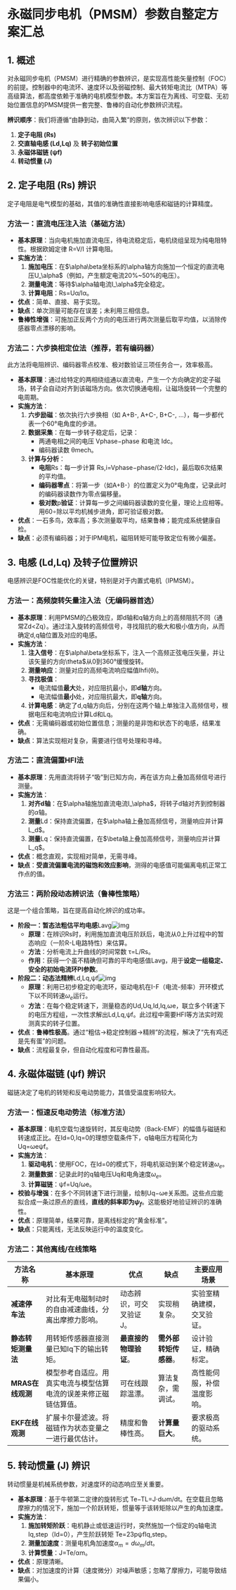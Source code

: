 # 永磁同步电机（PMSM）参数自整定方案汇总

## 1. 概述

对永磁同步电机（PMSM）进行精确的参数辨识，是实现高性能矢量控制（FOC）的前提。控制器中的电流环、速度环以及弱磁控制、最大转矩电流比（MTPA）等高级算法，都高度依赖于准确的电机模型参数。本方案旨在为离线、可空载、无初始位置信息的PMSM提供一套完整、鲁棒的自动化参数辨识流程。

**辨识顺序**：我们将遵循“由静到动，由简入繁”的原则，依次辨识以下参数：

1. **定子电阻 (**Rs**)**
2. **交直轴电感 (**Ld,Lq**)** 及 **转子初始位置**
3. **永磁体磁链 (**ψf**)**
4. **转动惯量 (**J**)**

## 2. 定子电阻 (Rs) 辨识

定子电阻是电气模型的基础，其值的准确性直接影响电感和磁链的计算精度。

### 方法一：直流电压注入法（基础方法）

- **基本原理**：当向电机施加直流电压，待电流稳定后，电机绕组呈现为纯电阻特性。根据欧姆定律 R=V/I 计算电阻。
- **实施方法**：
  1. **施加电压**：在$\alpha\beta坐标系的\alpha轴方向施加一个恒定的直流电压U_\alpha$（例如，产生额定电流20%~50%的电压）。
  2. **测量电流**：等待$\alpha轴电流I_\alpha$完全稳定。
  3. **计算电阻**：Rs=Uα/Iα。
- **优点**：简单、直接、易于实现。
- **缺点**：单次测量可能存在误差；未利用三相信息。
- **鲁棒性增强**：可施加正反两个方向的电压进行两次测量后取平均值，以消除传感器零点漂移的影响。

### 方法二：六步换相定位法（推荐，若有编码器）

此方法将电阻辨识、编码器零点校准、极对数验证三项任务合一，效率极高。

- **基本原理**：通过给特定的两相绕组通以直流电，产生一个方向确定的定子磁场，转子会自动对齐到该磁场方向。依次切换通电相，让磁场旋转一个完整的电周期。
- **实施方法**：
  1. **六步励磁**：依次执行六步换相（如 A+B-, A+C-, B+C-, ...），每一步都代表一个60°电角度的步进。
  2. **数据采集**：在每一步转子稳定后，记录：
     - 两通电相之间的电压 Vphase−phase 和电流 Idc。
     - 编码器读数 θmech。
  3. **计算与分析**：
     - **电阻**Rs：每一步计算 Rs,i=Vphase−phase/(2⋅Idc)，最后取6次结果的平均值。
     - **编码器零点**：将第一步（如A+B-）的位置定义为0°电角度，记录此时的编码器读数作为零点偏移量。
     - **极对数**p**验证**：计算每一步之间编码器读数的变化量，理论上应相等。用60∘除以平均机械步进角，即可验证极对数。
- **优点**：一石多鸟，效率高；多次测量取平均，结果鲁棒；能完成系统健康自检。
- **缺点**：必须有编码器；对于IPM电机，磁阻转矩可能导致定位有微小偏差。

## 3. 电感 (Ld,Lq) 及转子位置辨识

电感辨识是FOC性能优化的关键，特别是对于内置式电机（IPMSM）。

### 方法一：高频旋转矢量注入法（无编码器首选）

- **基本原理**：利用PMSM的凸极效应，即d轴和q轴方向上的高频阻抗不同（通常Zd<Zq）。通过注入旋转的高频信号，寻找阻抗的极大和极小值方向，从而确定d,q轴位置及对应的电感。
- **实施方法**：
  1. **注入信号**：在$\alpha\beta坐标系下，注入一个高频正弦电压矢量，并让该矢量的方向\theta$从0到360°缓慢旋转。
  2. **测量响应**：测量对应的高频电流响应幅值Ihfi(θ)。
  3. **寻找极值**：
     - 电流幅值**最大**处，对应阻抗最小，即**d轴**方向。
     - 电流幅值**最小**处，对应阻抗最大，即**q轴**方向。
  4. **计算电感**：确定了d,q轴方向后，分别在这两个轴上单独注入高频信号，根据电压和电流响应计算Ld和Lq。
- **优点**：无需编码器或初始位置信息；测量的是非饱和状态下的电感，结果准确。
- **缺点**：算法实现相对复杂，需要进行信号处理和寻峰。

### 方法二：直流偏置HFI法

- **基本原理**：先用直流将转子“吸”到已知方向，再在该方向上叠加高频信号进行测量。
- **实施方法**：
  1. **对齐d轴**：在$\alpha轴施加直流电流I_\alpha$，将转子d轴对齐到控制器的$\alpha$轴。
  2. **测量**Ld：保持直流偏置，在$\alpha轴上叠加高频信号，测量响应并计算L_d$。
  3. **测量**Lq：保持直流偏置，在$\beta轴上叠加高频信号，测量响应并计算L_q$。
- **优点**：概念直观，实现相对简单，无需寻峰。
- **缺点**：**受直流偏置电流的磁饱和效应影响**，测得的电感值可能偏离电机正常工作点的值。

### 方法三：两阶段动态辨识法（鲁棒性策略）

这是一个组合策略，旨在提高自动化辨识的成功率。

- **阶段一：暂态法粗估平均电感**Lavg![img]()
  - **原理**：在辨识Rs时，利用施加直流电压阶跃后，电流从0上升过程中的暂态响应（一阶R-L电路特性）来估算。
  - **方法**：分析电流上升曲线的时间常数 τ=L/Rs。
  - **作用**：获得一个虽不精确但可靠的平均电感值Lavg，用于**设定一组稳定、安全的初始电流环PI参数**。
- **阶段二：动态法精辨**Ld,Lq,ψf![img]()
  - **原理**：利用已初步稳定的电流环，驱动电机在I-F（电流-频率）开环模式下以不同转速$\omega_e$运行。
  - **方法**：在每个稳定转速下，测量稳态的Ud,Uq,Id,Iq,ωe，联立多个转速下的电压方程组，一次性求解出Ld,Lq,ψf。此过程中需要HFI等方法实时观测真实的转子位置。
- **优点**：**鲁棒性极高**。通过“粗估->稳定控制器->精辨”的流程，解决了“先有鸡还是先有蛋”的问题。
- **缺点**：流程最复杂，但自动化程度和可靠性最高。

## 4. 永磁体磁链 (ψf) 辨识

磁链决定了电机的转矩和反电动势能力，其值受温度影响较大。

### 方法一：恒速反电动势法（标准方法）

- **基本原理**：电机空载匀速旋转时，其反电动势（Back-EMF）的幅值与磁链和转速成正比。在Id=0,Iq=0的理想空载条件下，q轴电压方程简化为 Uq=ωeψf。
- **实施方法**：
  1. **驱动电机**：使用FOC，在Id=0的模式下，将电机驱动到某个稳定转速$\omega_e$。
  2. **测量数据**：记录此时的q轴电压Uq和电角速度$\omega_e$。
  3. **计算磁链**：ψf=Uq/ωe。
- **校验与增强**：在多个不同转速下进行测量，绘制Uq−ωe关系图。这些点应能拟合成一条过原点的直线，**直线的斜率即为$\psi_f$**。这能极好地验证辨识的准确性。
- **优点**：原理简单，结果可靠，是离线标定的“黄金标准”。
- **缺点**：只能离线，无法反映运行中的温度变化。

### 方法二：其他离线/在线策略

| 方法名称           | 基本原理                                                     | 优点                    | 缺点                   | 主要应用场景               |
| ------------------ | ------------------------------------------------------------ | ----------------------- | ---------------------- | -------------------------- |
| **减速停车法**     | 对比有无电磁制动时的自由减速曲线，分离出摩擦力影响。         | 动态辨识，可交叉验证J。 | 实现稍复杂。           | 实验室精确建模，交叉验证。 |
| **静态转矩测量法** | 用转矩传感器直接测量已知Iq下的输出转矩。                     | **最直接的物理验证**。  | **需外部转矩传感器**。 | 设计验证，精确标定。       |
| **MRAS在线观测**   | 模型参考自适应。用真实电流与模型估算电流的误差来修正磁链估算值。 | 可在线跟踪温漂。        | 算法复杂，需调试。     | 高性能伺服，补偿温度影响。 |
| **EKF在线观测**    | 扩展卡尔曼滤波。将磁链作为状态变量之一进行最优估计。         | 精度和鲁棒性高。        | **计算量巨大**。       | 要求极高的驱动系统。       |

## 5. 转动惯量 (J) 辨识

转动惯量是机械系统参数，对速度环的动态响应至关重要。

- **基本原理**：基于牛顿第二定律的旋转形式 Te−TL=J⋅dωm/dt。在空载且忽略摩擦力的情况下，施加一个阶跃转矩，惯量等于该转矩除以产生的角加速度。
- **实施方法**：
  1. **施加转矩阶跃**：电机静止或低速运行时，突然施加一个恒定的q轴电流Iq,step（Id=0），产生阶跃转矩 Te=23pψfIq,step。
  2. **测量加速度**：测量电机角加速度$\alpha_m = d\omega_m/dt$。
  3. **计算惯量**：J=Te/αm。
- **优点**：原理清晰。
- **缺点**：对加速度的计算（速度微分）对噪声敏感；忽略了摩擦力，可能导致结果偏小。